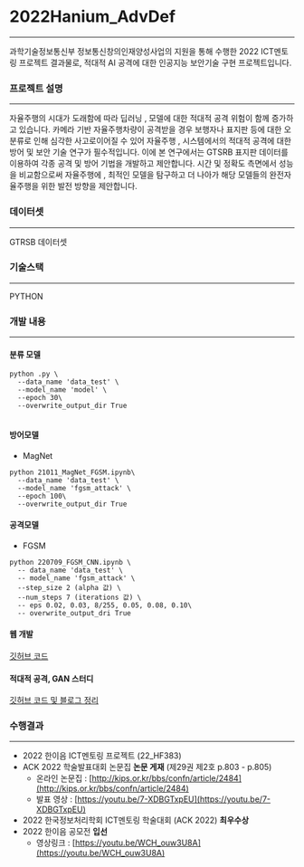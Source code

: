# 2022Hanium_AdvDef
---
과학기술정보통신부 정보통신창의인재양성사업의 지원을 통해 수행한 2022 ICT멘토링 프로젝트 결과물로, 적대적 AI 공격에 대한 인공지능 보안기술 구현 프로젝트입니다.


### 프로젝트 설명
---
자율주행의 시대가 도래함에 따라 딥러닝 , 모델에 대한 적대적 공격 위험이 함께 증가하고 있습니다. 카메라 기반 자율주행차량이 공격받을 경우 보행자나 표지판 등에 대한 오분류로 인해 심각한 사고로이어질 수 있어 자율주행 , 시스템에서의 적대적 공격에 대한 방어 및 보안 기술 연구가 필수적입니다. 이에 본 연구에서는 GTSRB 표지판 데이터를 이용하여 각종 공격 및 방어 기법을 개발하고 제안합니다. 시간 및 정확도 측면에서 성능을 비교함으로써 자율주행에 , 최적인 모델을 탐구하고 더 나아가 해당 모델들의 완전자율주행을 위한 발전 방향을 제안합니다.

### 데이터셋
---
GTRSB 데이터셋

### 기술스택 
---
PYTHON

### 개발 내용 
---
#### 분류 모델
```
python .py \
  --data_name 'data_test' \
  --model_name 'model' \
  --epoch 30\
  --overwrite_output_dir True
  
```

#### 방어모델
- MagNet
```
python 21011_MagNet_FGSM.ipynb\
  --data_name 'data_test' \
  --model_name 'fgsm_attack' \
  --epoch 100\
  --overwrite_output_dir True
```

#### 공격모델
- FGSM
```
python 220709_FGSM_CNN.ipynb \
  -- data_name 'data_test' \
  -- model_name 'fgsm_attack' \
  --step_size 2 (alpha 값) \
  --num_steps 7 (iterations 값) \
  -- eps 0.02, 0.03, 8/255, 0.05, 0.08, 0.10\
  -- overwrite_output_dri True
```  

#### 웹 개발
[깃허브 코드](https://github.com/JJungEEun/22_HF383_web)

#### 적대적 공격, GAN 스터디
[깃허브 코드 및 블로그 정리](https://github.com/JJungEEun/Adversarial_AI_attack)

### 수행결과
---
- 2022 한이음 ICT멘토링 프로젝트 (22_HF383)
- ACK 2022 학술발표대회 논문집 **논문 게재** (제29권 제2호 p.803 - p.805)
    - 온라인 논문집 : [http://kips.or.kr/bbs/confn/article/2484](http://kips.or.kr/bbs/confn/article/2484)
    - 발표 영상 : [https://youtu.be/7-XDBGTxpEU](https://youtu.be/7-XDBGTxpEU)
- 2022 한국정보처리학회 ICT멘토링 학술대회 (ACK 2022) **최우수상**
- 2022 한이음 공모전 **입선**
    - 영상링크 : [https://youtu.be/WCH_ouw3U8A](https://youtu.be/WCH_ouw3U8A)
